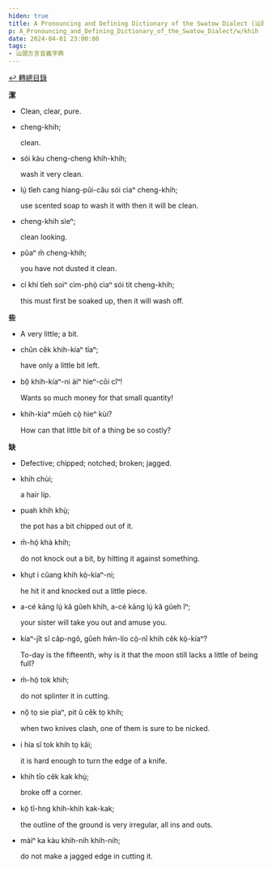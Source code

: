 ```yaml
---
hiden: true
title: A Pronouncing and Defining Dictionary of the Swatow Dialect (汕頭方言音義字典) / khih
p: A_Pronouncing_and_Defining_Dictionary_of_the_Swatow_Dialect/w/khih
date: 2024-04-01 23:00:00
tags: 
- 汕頭方言音義字典
---
```


[↩️ 轉總目錄](/A_Pronouncing_and_Defining_Dictionary_of_the_Swatow_Dialect)


**潔**
- Clean, clear, pure.

- cheng-khih;

  clean.

- sói kàu cheng-cheng khih-khih;

  wash it very clean.

- lṳ́ tîeh cang hiang-pûi-cău sói cìaⁿ cheng-khih;

  use scented soap to wash it with then it will be clean.

- cheng-khih sìeⁿ;

  clean looking.

- pŭaⁿ m̄ cheng-khih;

  you have not dusted it clean.

- cí khí tîeh soiⁿ cìm-phò̤ cìaⁿ sói tit cheng-khih;

  this must first be soaked up, then it will wash off.

**些**
- A very little; a bit.

- chûn cêk khih-kíaⁿ tīaⁿ;

  have only a little bit left.

- bô̤ khih-kíaⁿ-ni àiⁿ hìeⁿ-cōi cîⁿ!

  Wants so much money for that small quantity!

- khih-kíaⁿ mûeh cò̤ hìeⁿ kùi?

  How can that little bit of a thing be so costly?

**缺**
- Defective; chipped; notched; broken; jagged.

- khih chùi;

  a hair lip.

- puah khih khṳ̀;

  the pot has a bit chipped out of it.

- m̄-hó̤ khà khih;

  do not knock out a bit, by hitting it against something.

- khṳt i cŭang khih kò̤-kíaⁿ-ni;

  he hit it and knocked out a little piece.

- a-cé kāng lṳ́ kă gûeh khih, a-cé kāng lṳ́ kă gûeh îⁿ;

  your sister will take you out and amuse you.

- kíaⁿ-jît sĭ câp-ngŏ, gûeh hŵn-lío cò̤-nî khih cêk kò̤-kíaⁿ?

  To-day is the fifteenth, why is it that the moon still lacks a little of being full?

- m̄-hó̤ tok khih;

  do not splinter it in cutting.

- nŏ̤ to̤ sie pìaⁿ, pit ŭ cêk to̤ khih;

  when two knives clash, one of them is sure to be nicked.

- i hía sĭ tok khih to̤ kâi;

  it is hard enough to turn the edge of a knife.

- khih tīo cêk kak khṳ̀;

  broke off a corner.

- kò̤ tī-hng khih-khih kak-kak;

  the outline of the ground is very irregular, all ins and outs.

- màiⁿ ka kàu khih-nih khih-nih;

  do not make a jagged edge in cutting it.